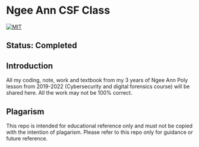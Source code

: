 # Ngee Ann CSF Class
[![MIT](https://img.shields.io/github/license/NP-Project-Identity/project-identity.svg)](LICENSE)
## Status: Completed
## Introduction
All my coding, note, work and textbook from my 3 years of Ngee Ann Poly lesson from 2019-2022 (Cybersecurity and digital forensics course) will be shared here.
All the work may not be 100% correct.
## Plagarism
This repo is intended for educational reference only and must not be copied with the intention of plagarism. Please refer to this repo only for guidance or future reference.
